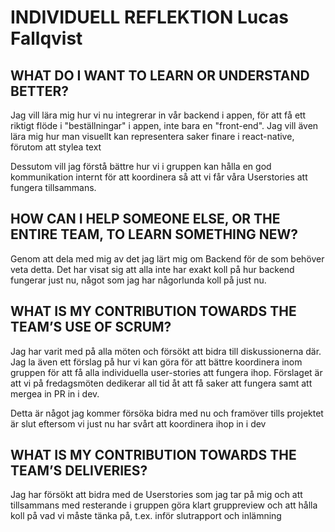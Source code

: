 # INDIVIDUELL REFLEKTION Lucas Fallqvist

## WHAT DO I WANT TO LEARN OR UNDERSTAND BETTER?
Jag vill lära mig hur vi nu integrerar in vår backend i appen, för att få ett riktigt flöde i "beställningar" i appen, inte bara en "front-end". Jag vill även lära mig hur man visuellt kan representera saker finare i react-native, förutom att stylea text

Dessutom vill jag förstå bättre hur vi i gruppen kan hålla en god kommunikation internt för att koordinera så att vi får våra Userstories att fungera tillsammans. 

## HOW CAN I HELP SOMEONE ELSE, OR THE ENTIRE TEAM, TO LEARN SOMETHING NEW? 
Genom att dela med mig av det jag lärt mig om Backend för de som behöver veta detta. Det har visat sig att alla inte har exakt koll på hur backend fungerar just nu, något som jag har någorlunda koll på just nu. 


## WHAT IS MY CONTRIBUTION TOWARDS THE TEAM’S USE OF SCRUM? 
Jag har varit med på alla möten och försökt att bidra till diskussionerna där. Jag la även ett förslag på hur vi kan göra för att bättre koordinera inom gruppen för att få alla individuella user-stories att fungera ihop. Förslaget är att vi på fredagsmöten dedikerar all tid åt att få saker att fungera samt att mergea in PR in i dev. 

Detta är något jag kommer försöka bidra med nu och framöver tills projektet är slut eftersom vi just nu har svårt att koordinera ihop in i dev

## WHAT IS MY CONTRIBUTION TOWARDS THE TEAM’S DELIVERIES? 
Jag har försökt att bidra med de Userstories som jag tar på mig och att tillsammans med resterande i gruppen göra klart gruppreview och att hålla koll på vad vi måste tänka på, t.ex. inför slutrapport och inlämning 
